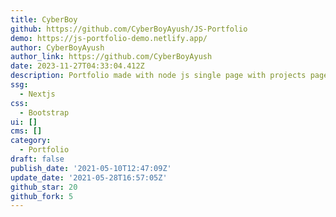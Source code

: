 ```yaml
---
title: CyberBoy
github: https://github.com/CyberBoyAyush/JS-Portfolio
demo: https://js-portfolio-demo.netlify.app/
author: CyberBoyAyush
author_link: https://github.com/CyberBoyAyush
date: 2023-11-27T04:33:04.412Z
description: Portfolio made with node js single page with projects page. (Easy to deploy)
ssg:
  - Nextjs
css:
  - Bootstrap
ui: []
cms: []
category:
  - Portfolio
draft: false
publish_date: '2021-05-10T12:47:09Z'
update_date: '2021-05-28T16:57:05Z'
github_star: 20
github_fork: 5
---
```

